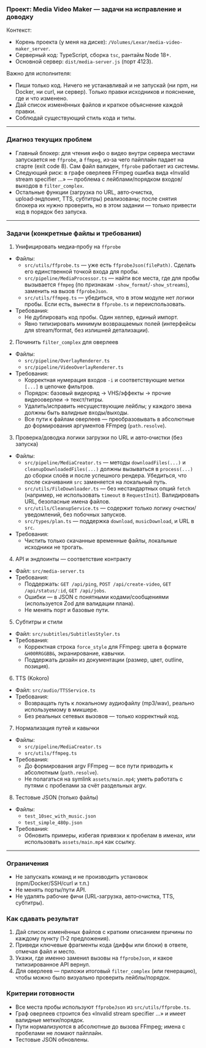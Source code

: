 ### Проект: Media Video Maker — задачи на исправление и доводку

Контекст:
- Корень проекта (у меня на диске): `/Volumes/Lexar/media-video-maker_server`.
- Серверный код: TypeScript, сборка `tsc`, рантайм Node 18+.
- Основной сервер: `dist/media-server.js` (порт 4123).

Важно для исполнителя:
- Пиши только код. Ничего не устанавливай и не запускай (ни npm, ни Docker, ни curl, ни сервер). Только правки исходников и пояснение, где и что изменено.
- Дай список изменённых файлов и краткое объяснение каждой правки.
- Соблюдай существующий стиль кода и типы.

---

### Диагноз текущих проблем
- Главный блокер: для чтения инфо о видео внутри сервера местами запускается не `ffprobe`, а `ffmpeg`, из‑за чего пайплайн падает на старте (exit code 8). Сам файл валиден, `ffprobe` работает из системы.
- Следующий риск: в графе оверлеев FFmpeg ошибка вида «Invalid stream specifier …» — проблема с лейблами/порядком входов/выходов в `filter_complex`.
- Остальные функции (загрузка по URL, авто‑очистка, upload‑эндпоинт, TTS, субтитры) реализованы; после снятия блокера их нужно проверить, но в этом задании — только привести код в порядок без запуска.

---

### Задачи (конкретные файлы и требования)

1) Унифицировать медиа‑пробу на `ffprobe`
- Файлы:
  - `src/utils/ffprobe.ts` — уже есть `ffprobeJson(filePath)`. Сделать его единственной точкой входа для пробы.
  - `src/pipeline/MediaProcessor.ts` — найти все места, где для пробы вызывается `ffmpeg` (по признакам `-show_format`/`-show_streams`), заменить на вызов `ffprobeJson`.
  - `src/utils/ffmpeg.ts` — убедиться, что в этом модуле нет логики пробы. Если есть, вынести в `ffprobe.ts` и переиспользовать.
- Требования:
  - Не дублировать код пробы. Один хелпер, единый импорт.
  - Явно типизировать минимум возвращаемых полей (интерфейсы для stream/format, без излишней детализации).

2) Починить `filter_complex` для оверлеев
- Файлы:
  - `src/pipeline/OverlayRenderer.ts`
  - `src/pipeline/VideoOverlayRenderer.ts`
- Требования:
  - Корректная нумерация входов `-i` и соответствующие метки `[...]` в цепочке фильтров.
  - Порядок: базовый видеоряд → VHS/эффекты → прочие видеооверлеи → текст/титры.
  - Удалить/исправить несуществующие лейблы; у каждого звена должны быть валидные входы/выходы.
  - Все пути к файлам оверлеев — преобразовывать в абсолютные до формирования аргументов FFmpeg (`path.resolve`).

3) Проверка/доводка логики загрузки по URL и авто‑очистки (без запуска)
- Файлы:
  - `src/pipeline/MediaCreator.ts` — методы `downloadFiles(...)` и `cleanupDownloadedFiles(...)` должны вызываться в `process(...)` до сборки слоёв и после успешного рендера. Убедиться, что после скачивания `src` заменяется на локальный путь.
  - `src/utils/FileDownloader.ts` — без нестандартных опций `fetch` (например, не использовать `timeout` в `RequestInit`). Валидировать URL, безопасные имена файлов.
  - `src/utils/CleanupService.ts` — содержит только логику очистки/уведомлений, без побочных запусков.
  - `src/types/plan.ts` — поддержка `download`, `musicDownload`, и URL в `src`.
- Требования:
  - Чистить только скачанные временные файлы, локальные исходники не трогать.

4) API и эндпоинты — соответствие контракту
- Файл: `src/media-server.ts`
- Требования:
  - Поддержать: `GET /api/ping`, `POST /api/create-video`, `GET /api/status/:id`, `GET /api/jobs`.
  - Ошибки — в JSON с понятными кодами/сообщениями (используется Zod для валидации плана).
  - Не менять порт и базовые пути.

5) Субтитры и стили
- Файл: `src/subtitles/SubtitlesStyler.ts`
- Требования:
  - Корректная строка `force_style` для FFmpeg: цвета в формате `&H00RRGGBB&`, экранирование, кавычки.
  - Поддержать дизайн из документации (размер, цвет, outline, позиция).

6) TTS (Kokoro)
- Файл: `src/audio/TTSService.ts`
- Требования:
  - Возвращать путь к локальному аудиофайлу (mp3/wav), реально используемому в микшере.
  - Без реальных сетевых вызовов — только корректный код.

7) Нормализация путей и кавычки
- Файлы:
  - `src/pipeline/MediaCreator.ts`
  - `src/utils/ffmpeg.ts`
- Требования:
  - До формирования argv FFmpeg — все пути приводить к абсолютным (`path.resolve`).
  - Не полагаться на symlink `assets/main.mp4`; уметь работать с путями с пробелами за счёт раздельных argv.

8) Тестовые JSON (только файлы)
- Файлы:
  - `test_10sec_with_music.json`
  - `test_simple_480p.json`
- Требования:
  - Обновить примеры, избегая привязки к пробелам в именах, или использовать `assets/main.mp4` как ссылку.

---

### Ограничения
- Не запускать команд и не производить установок (npm/Docker/SSH/curl и т.п.)
- Не менять порты/пути API.
- Не удалять рабочие фичи (URL‑загрузка, авто‑очистка, TTS, субтитры).

### Как сдавать результат
1) Дай список изменённых файлов с кратким описанием причины по каждому пункту (1‑2 предложения).
2) Приведи ключевые фрагменты кода (диффы или блоки) в ответе, отмечая файл и место.
3) Укажи, где именно заменил вызовы на `ffprobeJson`, и какое типизированное API вернул.
4) Для оверлеев — приложи итоговый `filter_complex` (или генерацию), чтобы можно было визуально проверить лейблы/порядок.

### Критерии готовности
- Все места пробы используют `ffprobeJson` из `src/utils/ffprobe.ts`.
- Граф оверлеев строится без «Invalid stream specifier …» и имеет валидные метки/порядок.
- Пути нормализуются в абсолютные до вызова FFmpeg; имена с пробелами не ломают пайплайн.
- Тестовые JSON обновлены.


